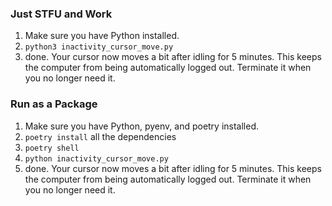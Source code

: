 ### Just STFU and Work
1. Make sure you have Python installed.
2. `python3 inactivity_cursor_move.py`
3. done. Your cursor now moves a bit after idling for 5 minutes. This keeps the computer from being automatically logged out. Terminate it when you no longer need it.

### Run as a Package
1. Make sure you have Python, pyenv, and poetry installed.
2. `poetry install` all the dependencies
3. `poetry shell`
4. `python inactivity_cursor_move.py`
5. done. Your cursor now moves a bit after idling for 5 minutes. This keeps the computer from being automatically logged out. Terminate it when you no longer need it.
